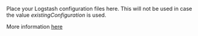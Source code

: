 Place your Logstash configuration files here. This will not be used in case the value *existingConfiguration* is used.

More information [here](https://github.com/bitnami/bitnami-docker-logstash#configuration)
